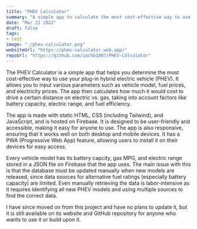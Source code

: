 ```yaml
---
title: "PHEV Calculator"
summary: "A simple app to calculate the most cost-effective way to use your plug-in hybrid vehicle."
date: "Mar 21 2022"
draft: false
tags:
- test
image: "./phev-calculator.png"
websiteUrl: "https://phev-calculator.web.app/"
repoUrl: "https://github.com/zachb1807/PHEV-Calculator"
---
```


The PHEV Calculator is a simple app that helps you determine the most cost-effective way to use your plug-in hybrid electric vehicle (PHEV). It allows you to input various parameters such as vehicle model, fuel prices, and electricity prices. The app then calculates how much it would cost to drive a certain distance on electric vs. gas, taking into account factors like battery capacity, electric range, and fuel efficiency. 

The app is made with static HTML, CSS (including Tailwind), and JavaScript, and is hosted on Firebase. It is designed to be user-friendly and accessible, making it easy for anyone to use. The app is also responsive, ensuring that it works well on both desktop and mobile devices. It has a PWA (Progressive Web App) feature, allowing users to install it on their devices for easy access. 

Every vehicle model has its battery capcity, gas MPG, and electric range stored in a JSON file on Firebase that the app uses. The main issue with this is that the database must be updated manually when new models are released, since data sources for alternative fuel ratings (especially battery capacity) are limited. Even manually retrieving the data is labor-intensive as it requires identifying all new PHEV models and using multiple sources to find the correct data.

I have since moved on from this project and have no plans to update it, but it is still available on its website and GitHub repository for anyone who wants to use it or build upon it.